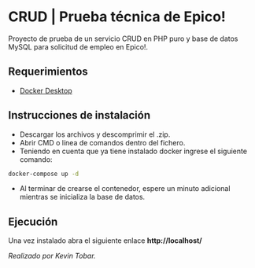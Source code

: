 # CRUD | Prueba técnica de Epico!

Proyecto de prueba de un servicio CRUD en PHP puro y base de datos MySQL para solicitud de empleo en Epico!.

## Requerimientos
* [Docker Desktop](https://www.docker.com/products/docker-desktop)

## Instrucciones de instalación
* Descargar los archivos y descomprimir el .zip.
* Abrir CMD o línea de comandos dentro del fichero.
* Teniendo en cuenta que ya tiene instalado docker ingrese el siguiente comando:
```bash
docker-compose up -d
```
* Al terminar de crearse el contenedor, espere un minuto adicional mientras se inicializa la base de datos.

## Ejecución
Una vez instalado abra el siguiente enlace <b>http://localhost/</b>

<i>Realizado por Kevin Tobar.</i>
